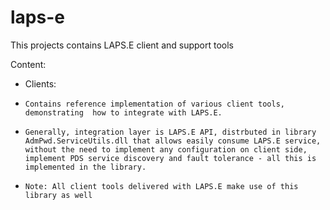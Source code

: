 # laps-e
This projects contains LAPS.E client and support tools

Content:
- Clients:
-     Contains reference implementation of various client tools, demonstrating  how to integrate with LAPS.E.
-     Generally, integration layer is LAPS.E API, distrbuted in library AdmPwd.ServiceUtils.dll that allows easily consume LAPS.E service, without the need to implement any configuration on client side, implement PDS service discovery and fault tolerance - all this is implemented in the library.
-     Note: All client tools delivered with LAPS.E make use of this library as well
